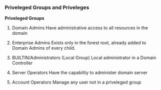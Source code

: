 <h3>Priveleged Groups and Priveleges</h3>

**Priveleged Groups**

1. Domain Admins
	Have administrative access to all resources in the domain

2. Enterprise Admins
	Exists only in the forest root, already added to Domain Admins of every child.

3. BUILTIN/Administrators (Local Group)
	Local administrator in a Domain Controller

4. Server Operators
	Have the capability to administer domain server

5. Account Operators
	Manage any user not in a priveleged group